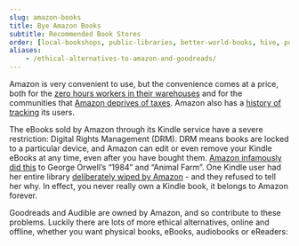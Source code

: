 ```yaml
---
slug: amazon-books
title: Bye Amazon Books
subtitle: Recommended Book Stores
order: [local-bookshops, public-libraries, better-world-books, hive, public-domain-ebooks, open-library, libreture, inventaire]
aliases:
    - /ethical-alternatives-to-amazon-and-goodreads/
---
```


Amazon is very convenient to use, but the convenience comes at a price, both for the [zero hours workers in their warehouses][workers] and for the communities that [Amazon deprives of taxes][taxes]. Amazon also has a [history of tracking][trackers] its users.

The eBooks sold by Amazon through its Kindle service have a severe restriction: Digital Rights Management (DRM). DRM means books are locked to a particular device, and Amazon can edit or even remove your Kindle eBooks at any time, even after you have bought them. [Amazon infamously did this][orwell] to George Orwell’s “1984” and “Animal Farm”. One Kindle user had her entire library [deliberately wiped by Amazon][wipe] - and they refused to tell her why. In effect, you never really own a Kindle book, it belongs to Amazon forever.

Goodreads and Audible are owned by Amazon, and so contribute to these problems. Luckily there are lots of more ethical alternatives, online and offline, whether you want physical books, eBooks, audiobooks or eReaders:

[orwell]: https://www.nytimes.com/2009/07/18/technology/companies/18amazon.html
[taxes]: https://www.theguardian.com/technology/2015/jun/24/amazons-uk-business-paid-119m-tax-last-year
[trackers]: https://www.telegraph.co.uk/technology/amazon/8797591/Amazons-Kindle-Fire-will-track-users-across-the-web.html
[wipe]: https://www.wired.com/2012/10/amazons-remote-wipe-of-customers-kindle-highlights-perils-of-drm/
[workers]: https://www.channel4.com/news/anger-at-amazon-working-conditions